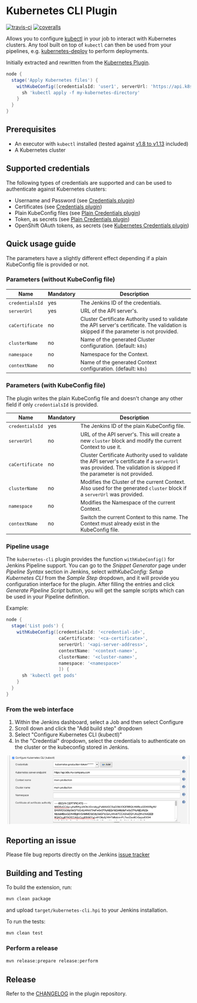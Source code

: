 # Kubernetes CLI Plugin

[![travis-ci](https://travis-ci.org/jenkinsci/kubernetes-cli-plugin.svg?branch=master)](https://travis-ci.org/jenkinsci/kubernetes-cli-plugin)
[![coveralls](https://coveralls.io/repos/github/jenkinsci/kubernetes-cli-plugin/badge.svg?branch=master)](https://coveralls.io/github/jenkinsci/kubernetes-cli-plugin?branch=master)

Allows you to configure [kubectl][kubectl] in your job to interact with Kubernetes clusters.
Any tool built on top of `kubectl` can then be used from your pipelines, e.g. [kubernetes-deploy][kubernetes-deploy] to perform deployments.

Initially extracted and rewritten from the [Kubernetes Plugin][kubernetes-plugin].

```groovy
node {
  stage('Apply Kubernetes files') {
    withKubeConfig([credentialsId: 'user1', serverUrl: 'https://api.k8s.my-company.com']) {
      sh 'kubectl apply -f my-kubernetes-directory'
    }
  }
}
```

## Prerequisites
* An executor with `kubectl` installed (tested against [v1.8 to v1.13][travis-config] included)
* A Kubernetes cluster

## Supported credentials
The following types of credentials are supported and can be used to authenticate against Kubernetes clusters:
* Username and Password (see [Credentials plugin][credentials-plugin])
* Certificates (see [Credentials plugin][credentials-plugin])
* Plain KubeConfig files (see [Plain Credentials plugin][plain-credentials-plugin])
* Token, as secrets (see [Plain Credentials plugin][plain-credentials-plugin])
* OpenShift OAuth tokens, as secrets (see [Kubernetes Credentials plugin][kubernetes-credentials-plugin])

## Quick usage guide

The parameters have a slightly different effect depending if a plain KubeConfig file is provided or not.

### Parameters (without KubeConfig file)
| Name            | Mandatory | Description   |
| --------------- | --------- | ------------- |
| `credentialsId` | yes       | The Jenkins ID of the credentials. |
| `serverUrl`     | yes       | URL of the API server's. |
| `caCertificate` | no        | Cluster Certificate Authority used to validate the API server's certificate. The validation is skipped if the parameter is not provided. |
| `clusterName`   | no        | Name of the generated Cluster configuration. (default: `k8s`) |
| `namespace`     | no        | Namespace for the Context. |
| `contextName`   | no        | Name of the generated Context configuration. (default: `k8s`) |

### Parameters (with KubeConfig file)

The plugin writes the plain KubeConfig file and doesn't change any other field if only `credentialsId` is provided.

| Name            | Mandatory | Description   |
| --------------- | --------- | ------------- |
| `credentialsId` | yes       | The Jenkins ID of the plain KubeConfig file. |
| `serverUrl`     | no        | URL of the API server's. This will create a new `cluster` block and modify the current Context to use it. |
| `caCertificate` | no        | Cluster Certificate Authority used to validate the API server's certificate if a `serverUrl` was provided. The validation is skipped if the parameter is not provided. |
| `clusterName`   | no        | Modifies the Cluster of the current Context. Also used for the generated `cluster` block if a `serverUrl` was provided. |
| `namespace`     | no        | Modifies the Namespace of the current Context. |
| `contextName`   | no        | Switch the current Context to this name. The Context must already exist in the KubeConfig file. |


### Pipeline usage
The `kubernetes-cli` plugin provides the function `withKubeConfig()` for Jenkins Pipeline support.
You can go to the *Snippet Generator* page under *Pipeline Syntax* section in Jenkins, select
*withKubeConfig: Setup Kubernetes CLI* from the *Sample Step* dropdown, and it will provide you configuration
interface for the plugin. After filling the entries and click *Generate Pipeline Script* button, you will get the sample scripts which can be used
in your Pipeline definition.

Example:
```groovy
node {
  stage('List pods') {
    withKubeConfig([credentialsId: '<credential-id>',
                    caCertificate: '<ca-certificate>',
                    serverUrl: '<api-server-address>',
                    contextName: '<context-name>',
                    clusterName: '<cluster-name>',
                    namespace: '<namespace>'
                    ]) {
      sh 'kubectl get pods'
    }
  }
}
```

### From the web interface
1. Within the Jenkins dashboard, select a Job and then select Configure
2. Scroll down and click the "Add build step" dropdown
3. Select "Configure Kubernetes CLI (kubectl)"
4. In the "Credential" dropdown, select the credentials to authenticate on the cluster or the kubeconfig stored in Jenkins.

![webui](img/webui.png)

## Reporting an issue
Please file bug reports directly on the Jenkins [issue tracker][issue-tracker]


## Building and Testing
To build the extension, run:
```bash
mvn clean package
```
and upload `target/kubernetes-cli.hpi` to your Jenkins installation.

To run the tests:
```bash
mvn clean test
```

### Perform a release
```bash
mvn release:prepare release:perform
```

## Release
Refer to the [CHANGELOG](CHANGELOG.md) in the plugin repository.

[travis-config]:.travis.yml
[credentials-plugin]:https://github.com/jenkinsci/credentials-plugin
[kubernetes-plugin]:https://github.com/jenkinsci/kubernetes-plugin
[kubernetes-credentials-plugin]:https://github.com/jenkinsci/kubernetes-credentials-plugin
[plain-credentials-plugin]: https://github.com/jenkinsci/plain-credentials-plugin
[kubectl]:https://kubernetes.io/docs/reference/kubectl/overview/
[kubernetes-deploy]:https://github.com/Shopify/kubernetes-deploy
[master-build]: https://ci.jenkins.io/job/Plugins/job/kubernetes-cli-plugin/job/master/
[issue-tracker]: https://issues.jenkins-ci.org/issues/?jql=project%20%3D%20JENKINS%20AND%20status%20in%20(Open%2C%20%22In%20Progress%22%2C%20Reopened%2C%20%22In%20Review%22)%20AND%20component%20%3D%20kubernetes-cli-plugin
